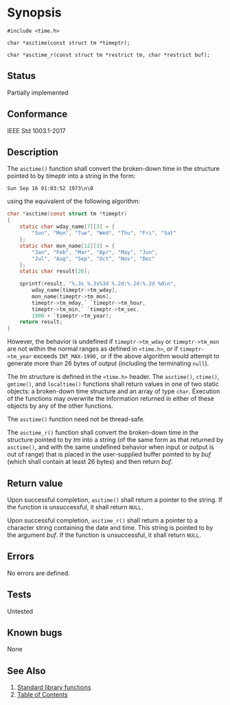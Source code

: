 # Synopsis

`#include <time.h>`</br>

`char *asctime(const struct tm *timeptr);`</br>

`char *asctime_r(const struct tm *restrict tm, char *restrict buf);`</br>

## Status

Partially implemented

## Conformance

IEEE Std 1003.1-2017

## Description

The `asctime()` function shall convert the broken-down time in the structure pointed to by _timeptr_ into a string in
the form:

`Sun Sep 16 01:03:52 1973\n\0`

using the equivalent of the following algorithm:

```c
char *asctime(const struct tm *timeptr)
{
	static char wday_name[7][3] = {
		"Sun", "Mon", "Tue", "Wed", "Thu", "Fri", "Sat"
	};
	static char mon_name[12][3] = {
		"Jan", "Feb", "Mar", "Apr", "May", "Jun",
		"Jul", "Aug", "Sep", "Oct", "Nov", "Dec"
	};
	static char result[26];

	sprintf(result, "%.3s %.3s%3d %.2d:%.2d:%.2d %d\n",
		wday_name[timeptr->tm_wday],
		mon_name[timeptr->tm_mon],
		timeptr->tm_mday,` `timeptr->tm_hour,
		timeptr->tm_min,` `timeptr->tm_sec,
		1900 + `timeptr->tm_year);
	return result;
}
```

However, the behavior is undefined if `timeptr->tm_wday` or `timeptr->tm_mon` are not within the
normal ranges as defined in `<time.h>`, or if `timeptr->tm_year`
exceeds `INT_MAX-1990,` or if the above algorithm would attempt to generate more than 26 bytes of output (including
the terminating `null`).

The _tm_ structure is defined in the `<time.h>` header.
The
`asctime()`, `ctime()`, `gmtime()`, and
`localtime()` functions shall return values in one of two static objects: a
broken-down time structure and an array of type `char`. Execution of the functions may overwrite the information
returned in either of these objects by any of the other functions.

The `asctime()` function need not be thread-safe.

The `asctime_r()` function shall convert the broken-down time in the structure pointed to by _tm_ into a string (of
the same form as that returned by `asctime()`, and with the
same undefined behavior when input or output is out of range)
that is placed in the user-supplied buffer pointed to by _buf_ (which shall contain at least 26 bytes)
and then return _buf_.

## Return value

Upon successful completion, `asctime()` shall return a pointer to the string. If the function is unsuccessful,
it shall return `NULL`.

Upon successful completion, `asctime_r()` shall return a pointer to a character string containing the date and time.
This string is pointed to by the argument _buf_. If the function is unsuccessful, it shall return `NULL`.

## Errors

No errors are defined.

## Tests

Untested

## Known bugs

None

## See Also

1. [Standard library functions](../README.md)
2. [Table of Contents](../../../README.md)
